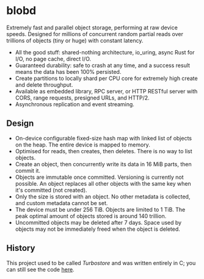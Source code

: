 # blobd

Extremely fast and parallel object storage, performing at raw device speeds. Designed for millions of concurrent random partial reads over trillions of objects (tiny or huge) with constant latency.

- All the good stuff: shared-nothing architecture, io_uring, async Rust for I/O, no page cache, direct I/O.
- Guaranteed durability: safe to crash at any time, and a success result means the data has been 100% persisted.
- Create partitions to locally shard per CPU core for extremely high create and delete throughput.
- Available as embedded library, RPC server, or HTTP RESTful server with CORS, range requests, presigned URLs, and HTTP/2.
- Asynchronous replication and event streaming.

## Design

- On-device configurable fixed-size hash map with linked list of objects on the heap. The entire device is mapped to memory.
- Optimised for reads, then creates, then deletes. There is no way to list objects.
- Create an object, then concurrently write its data in 16 MiB parts, then commit it.
- Objects are immutable once committed. Versioning is currently not possible. An object replaces all other objects with the same key when it's committed (not created).
- Only the size is stored with an object. No other metadata is collected, and custom metadata cannot be set.
- The device must be under 256 TiB. Objects are limited to 1 TiB. The peak optimal amount of objects stored is around 140 trillion.
- Uncommitted objects may be deleted after 7 days. Space used by objects may not be immediately freed when the object is deleted.

## History

This project used to be called *Turbostore* and was written entirely in C; you can still see the code [here](https://github.com/wilsonzlin/blobd/tree/ffb637ae4e4e91602ec04cf2fb2b50aafa116876).
